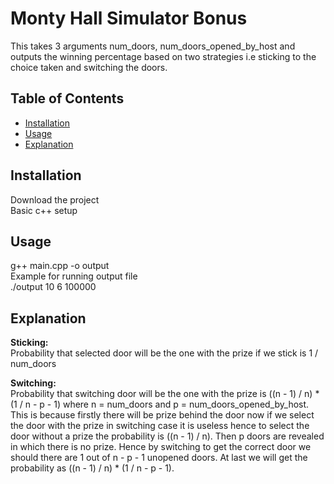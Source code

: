 # Monty Hall Simulator Bonus

This takes 3 arguments num_doors, num_doors_opened_by_host and outputs the winning percentage based on two strategies i.e sticking to the choice taken and switching the doors.

## Table of Contents

- [Installation](#installation)
- [Usage](#usage)
- [Explanation](#explanation)

## Installation

Download the project  
Basic c++ setup

## Usage

g++ main.cpp -o output  
Example for running output file  
./output 10 6 100000

## Explanation

**Sticking:**  
Probability that selected door will be the one with the prize if we stick is 1 / num_doors  

**Switching:**  
Probability that switching door will be the one with the prize is ((n - 1) / n) * (1 / n - p - 1) where n = num_doors and p = num_doors_opened_by_host. This is because firstly there will be prize behind the door now if we select the door with the prize in switching case it is useless hence to select the door without a prize the probability is ((n - 1) / n). Then p doors are revealed in which there is no prize. Hence by switching to get the correct door we should there are 1 out of n - p - 1 unopened doors. At last we will get the probability as ((n - 1) / n) * (1 / n - p - 1).  
